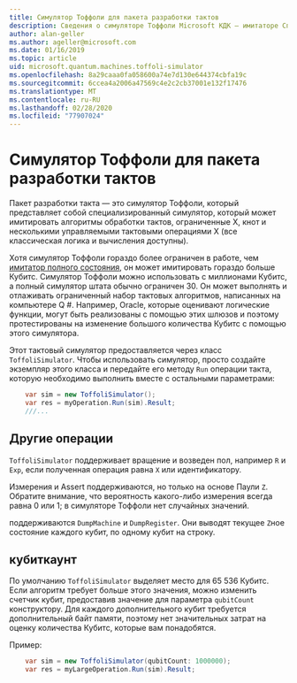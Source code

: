 ```yaml
---
title: Симулятор Тоффоли для пакета разработки тактов
description: Сведения о симуляторе Тоффоли Microsoft КДК — имитаторе Специального целевого симулятора, который можно использовать с миллионами Кубитс.
author: alan-geller
ms.author: ageller@microsoft.com
ms.date: 01/16/2019
ms.topic: article
uid: microsoft.quantum.machines.toffoli-simulator
ms.openlocfilehash: 8a29caaa0fa058600a74e7d130e644374cbfa19c
ms.sourcegitcommit: 6ccea4a2006a47569c4e2c2cb37001e132f17476
ms.translationtype: MT
ms.contentlocale: ru-RU
ms.lasthandoff: 02/28/2020
ms.locfileid: "77907024"
---
```

# <a name="quantum-development-kit-toffoli-simulator"></a>Симулятор Тоффоли для пакета разработки тактов

Пакет разработки такта — это симулятор Тоффоли, который представляет собой специализированный симулятор, который может имитировать алгоритмы обработки тактов, ограниченные X, кнот и несколькими управляемыми тактовыми операциями X (все классическая логика и вычисления доступны).

Хотя симулятор Тоффоли гораздо более ограничен в работе, чем [имитатор полного состояния](xref:microsoft.quantum.machines.full-state-simulator), он может имитировать гораздо больше Кубитс.
Симулятор Тоффоли можно использовать с миллионами Кубитс, а полный симулятор штата обычно ограничен 30.
Он может выполнять и отлаживать ограниченный набор тактовых алгоритмов, написанных на компьютере Q #. Например, Oracle, которые оценивают логические функции, могут быть реализованы с помощью этих шлюзов и поэтому протестированы на изменение большого количества Кубитс с помощью этого симулятора.

Этот тактовый симулятор предоставляется через класс `ToffoliSimulator`.
Чтобы использовать симулятор, просто создайте экземпляр этого класса и передайте его методу `Run` операции такта, которую необходимо выполнить вместе с остальными параметрами:

```csharp
    var sim = new ToffoliSimulator();
    var res = myOperation.Run(sim).Result;
    ///...
```

## <a name="other-operations"></a>Другие операции

`ToffoliSimulator` поддерживает вращение и возведен пол, например `R` и `Exp`, если полученная операция равна `X` или идентификатору.

Измерения и Assert поддерживаются, но только на основе Паули `Z`.
Обратите внимание, что вероятность какого-либо измерения всегда равна 0 или 1; в симуляторе Тоффоли нет случайных значений.

поддерживаются `DumpMachine` и `DumpRegister`.
Они выводят текущее `Z`ное состояние каждого кубит, по одному кубит на строку.

## <a name="qubitcount"></a>кубиткаунт

По умолчанию `ToffoliSimulator` выделяет место для 65 536 Кубитс.
Если алгоритм требует больше этого значения, можно изменить счетчик кубит, предоставив значение для параметра `qubitCount` конструктору.
Для каждого дополнительного кубит требуется дополнительный байт памяти, поэтому нет значительных затрат на оценку количества Кубитс, которые вам понадобятся.

Пример:

```csharp
    var sim = new ToffoliSimulator(qubitCount: 1000000);
    var res = myLargeOperation.Run(sim).Result;
```

